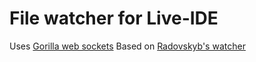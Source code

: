 # File watcher for Live-IDE

Uses [Gorilla web sockets](https://github.com/gorilla/websocket)
Based on [Radovskyb's watcher](https://github.com/radovskyb/watcher)

